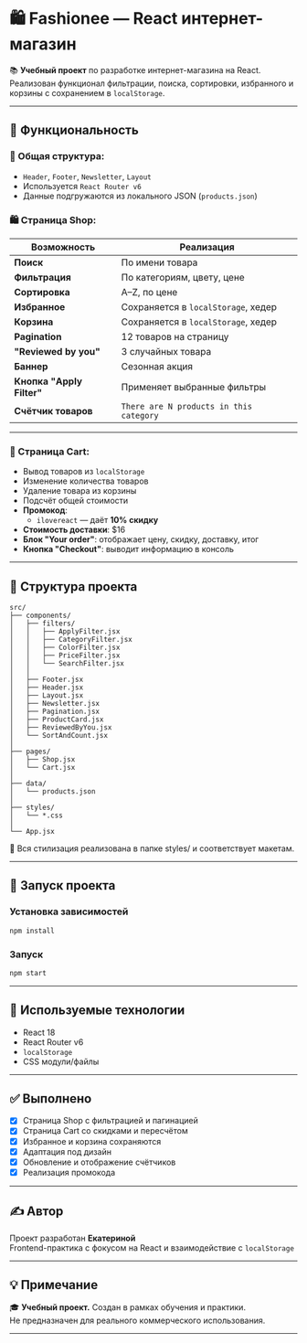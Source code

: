 
# 🛍️ Fashionee — React интернет-магазин

📚 **Учебный проект** по разработке интернет-магазина на React.  
Реализован функционал фильтрации, поиска, сортировки, избранного и корзины с сохранением в `localStorage`.

---

## 📌 Функциональность

### 🔧 Общая структура:
- `Header`, `Footer`, `Newsletter`, `Layout`
- Используется `React Router v6`
- Данные подгружаются из локального JSON (`products.json`)

### 🛍 Страница Shop:

| Возможность              | Реализация                             |
|--------------------------|----------------------------------------|
| **Поиск**                | По имени товара                        |
| **Фильтрация**           | По категориям, цвету, цене             |
| **Сортировка**           | A–Z, по цене                           |
| **Избранное**            | Сохраняется в `localStorage`, хедер    |
| **Корзина**              | Сохраняется в `localStorage`, хедер    |
| **Pagination**           | 12 товаров на страницу                 |
| **"Reviewed by you"**    | 3 случайных товара                     |
| **Баннер**               | Сезонная акция                         |
| **Кнопка "Apply Filter"**| Применяет выбранные фильтры           |
| **Счётчик товаров**      | `There are N products in this category` |

---

### 🛒 Страница Cart:

- Вывод товаров из `localStorage`
- Изменение количества товаров
- Удаление товара из корзины
- Подсчёт общей стоимости
- **Промокод**:
  - `ilovereact` — даёт **10% скидку**
- **Стоимость доставки**: $16
- **Блок "Your order"**: отображает цену, скидку, доставку, итог
- **Кнопка "Checkout"**: выводит информацию в консоль

---

## 📁 Структура проекта

```
src/
├── components/
│   ├── filters/
│   │   ├── ApplyFilter.jsx
│   │   ├── CategoryFilter.jsx
│   │   ├── ColorFilter.jsx
│   │   ├── PriceFilter.jsx
│   │   └── SearchFilter.jsx
│   │
│   ├── Footer.jsx
│   ├── Header.jsx
│   ├── Layout.jsx
│   ├── Newsletter.jsx
│   ├── Pagination.jsx
│   ├── ProductCard.jsx
│   ├── ReviewedByYou.jsx
│   └── SortAndCount.jsx
│  
├── pages/
│   ├── Shop.jsx
│   └── Cart.jsx
│
├── data/
│   └── products.json
│
├── styles/
│   └── *.css
│
└── App.jsx
```

💅 Вся стилизация реализована в папке styles/ и соответствует макетам.

---

## 🚀 Запуск проекта

### Установка зависимостей
```bash
npm install
```

### Запуск
```bash
npm start
```
---

## 🧪 Используемые технологии

- React 18
- React Router v6
- `localStorage`
- CSS модули/файлы

---

## ✅ Выполнено

- [x] Страница Shop с фильтрацией и пагинацией
- [x] Страница Cart со скидками и пересчётом
- [x] Избранное и корзина сохраняются
- [x] Адаптация под дизайн
- [x] Обновление и отображение счётчиков
- [x] Реализация промокода

---

## ✍️ Автор

Проект разработан **Екатериной**  
Frontend-практика с фокусом на React и взаимодействие с `localStorage`

---

## 💡 Примечание

🎓 **Учебный проект.** Создан в рамках обучения и практики.  
Не предназначен для реального коммерческого использования.

---
